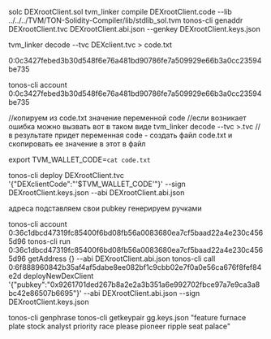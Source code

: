 solc DEXrootClient.sol
tvm_linker compile DEXrootClient.code --lib ../../../TVM/TON-Solidity-Compiler/lib/stdlib_sol.tvm
tonos-cli genaddr DEXrootClient.tvc DEXrootClient.abi.json --genkey DEXrootClient.keys.json

tvm_linker decode --tvc DEXclient.tvc > code.txt

0:0c3427febed3b30d548f6e76a481bd90786fe7a509929e66b3a0cc23594be735

tonos-cli account 0:0c3427febed3b30d548f6e76a481bd90786fe7a509929e66b3a0cc23594be735

//копируем из code.txt значение переменной code
//если возникает ошибка можно вызвать вот в таком виде
tvm_linker decode --tvc <DEXCLIENT>>.tvc
//в результате придет переменная code - создать файл code.txt и cкопировать ее значение в этот в файл 

export TVM_WALLET_CODE=`cat code.txt`

tonos-cli deploy DEXrootClient.tvc '{"DEXclientCode":"'$TVM_WALLET_CODE'"}' --sign DEXrootClient.keys.json --abi DEXrootClient.abi.json

адреса подставляем свои
pubkey генерируем ручками

tonos-cli account 0:36c1dbcd47319fc85400f6bd08fb56a0083680ea7cf5baad22a4e230c4565d96
tonos-cli run 0:36c1dbcd47319fc85400f6bd08fb56a0083680ea7cf5baad22a4e230c4565d96 getAddress {} --abi DEXrootClient.abi.json
tonos-cli call 0:6f888960842b35af4af5dabe8ee082bf1c9cbb02e7f0a0e56ca676f8fef84e2d deployNewDexClient '{"pubkey":"0x9261701ded267b8a2e2a3b351a6e992702fbce97a7e9ca3a8bc42e86507b6695"}' --abi DEXrootClient.abi.json --sign DEXrootClient.keys.json


tonos-cli genphrase
tonos-cli getkeypair gg.keys.json "feature furnace plate stock analyst priority race please pioneer ripple seat palace"
